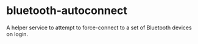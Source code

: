 # bluetooth-autoconnect
A helper service to attempt to force-connect to a set of Bluetooth devices on login.
